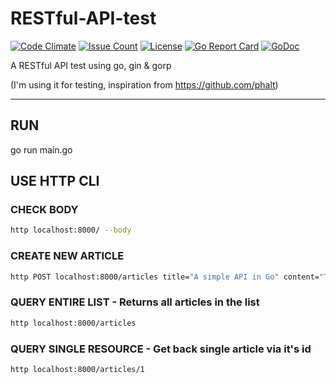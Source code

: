 # RESTful-API-test

[![Code Climate](https://codeclimate.com/github/JeffDeCola/RESTful-API-test/badges/gpa.svg)](https://codeclimate.com/github/JeffDeCola/RESTful-API-test)
[![Issue Count](https://codeclimate.com/github/JeffDeCola/RESTful-API-test/badges/issue_count.svg)](https://codeclimate.com/github/JeffDeCola/RESTful-API-test)
[![License](http://img.shields.io/:license-mit-blue.svg)](http://jeffdecola.mit-license.org)
[![Go Report Card](https://goreportcard.com/badge/jeffdecola/RESTful-API-test)](https://goreportcard.com/report/jeffdecola/RESTful-API-test)
[![GoDoc](https://godoc.org/github.com/JeffDeCola/RESTful-API-test?status.svg)](https://godoc.org/github.com/JeffDeCola/RESTful-API-test)


A RESTful API test using go, gin &amp; gorp

(I'm using it for testing, inspiration from https://github.com/phalt)

----

## RUN
go run main.go

## USE HTTP CLI

### CHECK BODY
```bash
http localhost:8000/ --body
```

### CREATE NEW ARTICLE
```bash
http POST localhost:8000/articles title="A simple API in Go" content="This is my content"
```

### QUERY ENTIRE LIST - Returns all articles in the list
```bash
http localhost:8000/articles
```

### QUERY SINGLE RESOURCE - Get back single article via it's id
```bash
http localhost:8000/articles/1
```
